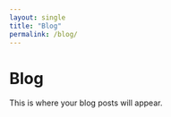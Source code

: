 ```yaml
---
layout: single
title: "Blog"
permalink: /blog/
---
```


# Blog
This is where your blog posts will appear.
